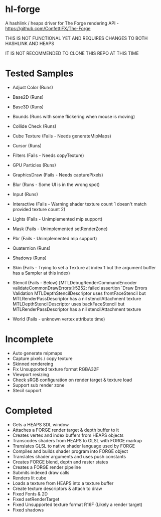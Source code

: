 # hl-forge

A hashlink / heaps driver for The Forge rendering API - https://github.com/ConfettiFX/The-Forge

THIS IS NOT FUNCTIONAL YET AND REQUIRES CHANGES TO BOTH HASHLINK AND HEAPS

IT IS NOT RECOMMENDED TO CLONE THIS REPO AT THIS TIME

Tested Samples
==============
- Adjust Color (Runs)
- Base2D (Runs)
- Base3D (Runs)
- Bounds (Runs with some flickering when mouse is moving)
- Collide Check (Runs)
- Cube Texture (Fails - Needs generateMipMaps)
- Cursor (Runs)
- Filters (Fails - Needs copyTexture)
- GPU Particles (Runs)
- GraphicsDraw (Fails - Needs capturePixels)
- Blur (Runs - Some UI is in the wrong spot)
- Input (Runs)
- Interactive (Fails - Warning shader texture count 1 doesn't match provided texture count 2)
- Lights (Fails - Unimplemented mip support)
- Mask (Fails - Unimplemented setRenderZone)
- Pbr (Fails - Unimplemented mip support)
- Quaternion (Runs)
- Shadows (Runs)
- Skin (Fails - Trying to set a Texture at index 1 but the argument buffer has a Sampler at this index)
- Stencil (Fails - Below)
[MTLDebugRenderCommandEncoder validateCommonDrawErrors:]:5252: failed assertion `Draw Errors Validation
MTLDepthStencilDescriptor uses frontFaceStencil but MTLRenderPassDescriptor has a nil stencilAttachment texture
MTLDepthStencilDescriptor uses backFaceStencil but MTLRenderPassDescriptor has a nil stencilAttachment texture

- World (Fails - unknown vertex attribute time)

Incomplete
====
- Auto generate mipmaps
- Capture pixels / copy texture
- Skinned rendereing
- Fix Unsupported texture format RGBA32F
- Viewport resizing
- Check sRGB configuration on render target & texture load
- Support sub render zone
- Stecil support

Completed
========
- Gets a HEAPS SDL window
- Attaches a FORGE render target & depth buffer to it
- Creates vertex and index buffers from HEAPS objects
- Transcodes shaders from HEAPS to GLSL with FORGE markup
- Translates GLSL to native shader language used by FORGE
- Compiles and builds shader program into FORGE object
- Translates shader arguments and uses push constants
- Creates FORGE blend, depth and raster states
- Creates a FORGE render pipeline
- Submits indexed draw calls
- Renders lit cube
- Loads a texture from HEAPS into a texture buffer
- Create texture descriptors & attach to draw
- Fixed Fonts & 2D
- Fixed setRenderTarget
- Fixed Unsupported texture format R16F (Likely a render target)
- Fixed shadows

